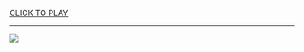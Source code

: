 
<a href="https://premium76.site?title=squid_game_2&ref=13M">CLICK TO PLAY</a></h3>
<hr>

<a href="https://premium76.site?title=squid_game_2&ref=13M"><img src="https://clearcache.store/games.png"></a>


